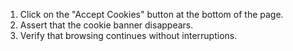 1. Click on the "Accept Cookies" button at the bottom of the page.
2. Assert that the cookie banner disappears.
3. Verify that browsing continues without interruptions.